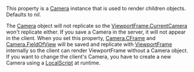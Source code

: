 This property is a [Camera](https://create.roblox.com/docs/reference/engine/classes/Camera) instance that is used to render children
objects. Defaults to _nil_.

The [Camera](https://create.roblox.com/docs/reference/engine/classes/Camera) object will not replicate so the
[ViewportFrame.CurrentCamera](https://create.roblox.com/docs/reference/engine/classes/ViewportFrame#CurrentCamera) won't replicate either. If you save a Camera
in the server, it will not appear in the client. When you set this
property, [Camera.CFrame](https://create.roblox.com/docs/reference/engine/classes/Camera#CFrame) and [Camera.FieldOfView](https://create.roblox.com/docs/reference/engine/classes/Camera#FieldOfView) will be saved and
replicate with [ViewportFrame](https://create.roblox.com/docs/reference/engine/classes/ViewportFrame) internally so the client can render
ViewportFrame without a Camera object. If you want to change the client's
Camera, you have to create a new Camera using a [LocalScript](https://create.roblox.com/docs/reference/engine/classes/LocalScript) at runtime.